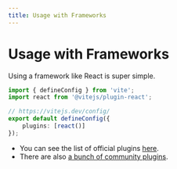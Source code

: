 ```yaml
---
title: Usage with Frameworks
---
```


# Usage with Frameworks

Using a framework like React is super simple.

```ts
import { defineConfig } from 'vite';
import react from '@vitejs/plugin-react';

// https://vitejs.dev/config/
export default defineConfig({
	plugins: [react()]
});
```

- You can see the list of official plugins [here](https://vitejs.dev/plugins/#official-plugins).
- There are also [a bunch of community plugins](https://github.com/vitejs/awesome-vite#plugins).
